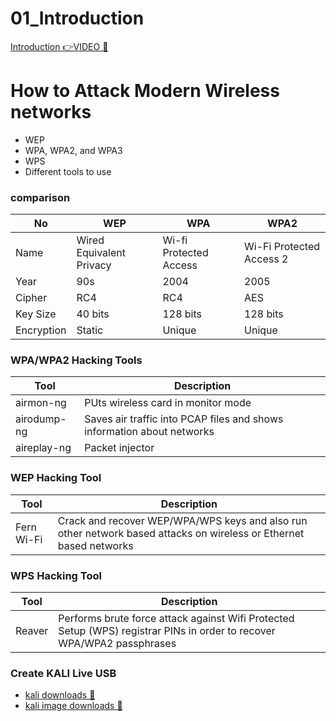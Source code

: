# 01_Introduction

[Introduction 👉VIDEO &#128279;](https://codered.eccouncil.org/courseVideo/Kali-for-Penetration-Testers?lessonId=4270124d-31c0-4e2d-915f-bce367f21f68&finalAssessment=false)

# How to Attack Modern Wireless networks

- WEP
- WPA, WPA2, and WPA3
- WPS
- Different tools to use

### comparison

| No         | WEP                      | WPA                    | WPA2                     |
| ---------- | ------------------------ | ---------------------- | ------------------------ |
| Name       | Wired Equivalent Privacy | Wi-fi Protected Access | Wi-Fi Protected Access 2 |
| Year       | 90s                      | 2004                   | 2005                     |
| Cipher     | RC4                      | RC4                    | AES                      |
| Key Size   | 40 bits                  | 128 bits               | 128 bits                 |
| Encryption | Static                   | Unique                 | Unique                   |

### WPA/WPA2 Hacking Tools

| Tool        | Description                                                            |
| ----------- | ---------------------------------------------------------------------- |
| airmon-ng   | PUts wireless card in monitor mode                                     |
| airodump-ng | Saves air traffic into PCAP files and shows information about networks |
| aireplay-ng | Packet injector                                                        |

### WEP Hacking Tool

| Tool       | Description                                                                                                        |
| ---------- | ------------------------------------------------------------------------------------------------------------------ |
| Fern Wi-Fi | Crack and recover WEP/WPA/WPS keys and also run other network based attacks on wireless or Ethernet based networks |

### WPS Hacking Tool

| Tool   | Description                                                                                                            |
| ------ | ---------------------------------------------------------------------------------------------------------------------- |
| Reaver | Performs brute force attack against Wifi Protected Setup (WPS) registrar PINs in order to recover WPA/WPA2 passphrases |

### Create KALI Live USB

- [kali downloads 🔗](https://www.kali.org/downloads/)
- [kali image downloads 🔗](https://sourceforge.net/projects/win32diskimager/)
